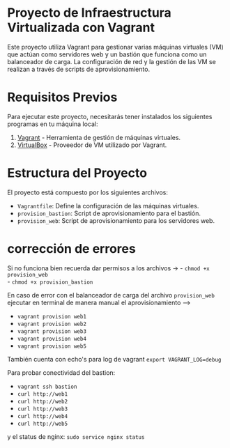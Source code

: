 # Proyecto de Infraestructura Virtualizada con Vagrant

Este proyecto utiliza Vagrant para gestionar varias máquinas virtuales (VM) que actúan como servidores web y un bastión que funciona como un balanceador de carga. 
La configuración de red y la gestión de las VM se realizan a través de scripts de aprovisionamiento.

# Requisitos Previos

Para ejecutar este proyecto, necesitarás tener instalados los siguientes programas en tu máquina local:

1. [Vagrant](https://www.vagrantup.com/downloads) - Herramienta de gestión de máquinas virtuales.
2. [VirtualBox](https://www.virtualbox.org/wiki/Downloads) - Proveedor de VM utilizado por Vagrant.

# Estructura del Proyecto

El proyecto está compuesto por los siguientes archivos:

- `Vagrantfile`: Define la configuración de las máquinas virtuales.
- `provision_bastion`: Script de aprovisionamiento para el bastión.
- `provision_web`: Script de aprovisionamiento para los servidores web.


# corrección de errores

Si no funciona bien recuerda dar permisos a los archivos -> 
      - `chmod +x provision_web`  
      - `chmod +x provision_bastion`


En caso de error con el balanceador de carga del archivo `provision_web` ejecutar en terminal de manera manual el aprovisionamiento --> 
- `vagrant provision web1`
- `vagrant provision web2`
- `vagrant provision web3`
- `vagrant provision web4`
- `vagrant provision web5`

También cuenta con echo's para log de vagrant `export VAGRANT_LOG=debug`

Para probar conectividad del bastion:
- `vagrant ssh bastion`
- `curl http://web1`
- `curl http://web2`
- `curl http://web3`
- `curl http://web4`
- `curl http://web5`

 y el status de nginx: `sudo service nginx status`
